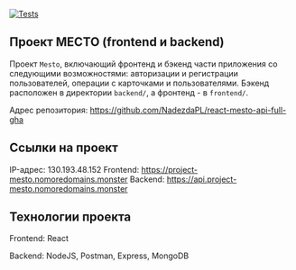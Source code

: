 [![Tests](https://github.com/yandex-praktikum/react-mesto-api-full-gha/actions/workflows/tests.yml/badge.svg)](https://github.com/yandex-praktikum/react-mesto-api-full-gha/actions/workflows/tests.yml)
## Проект МЕСТО (frontend и backend)
Проект `Mesto`, включающий фронтенд и бэкенд части приложения со следующими возможностями: авторизации и регистрации пользователей, операции с карточками и пользователями. Бэкенд расположен в директории `backend/`, а фронтенд - в `frontend/`. 

Адрес репозитория: https://github.com/NadezdaPL/react-mesto-api-full-gha

## Ссылки на проект

IP-адрес: 130.193.48.152
Frontend: https://project-mesto.nomoredomains.monster
Backend: https://api.project-mesto.nomoredomains.monster

## Технологии проекта

Frontend: React

Backend: NodeJS, Postman, Express, MongoDB